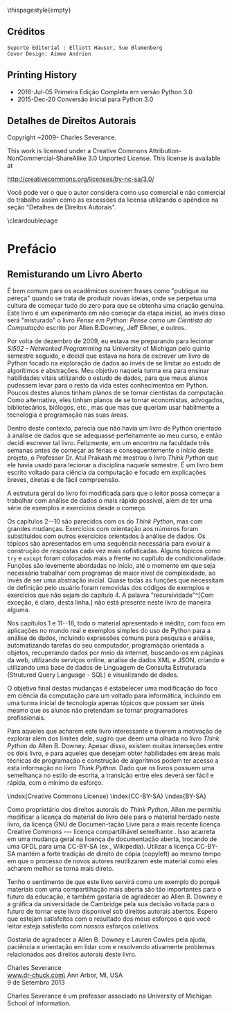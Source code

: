 \thispagestyle{empty}

Créditos
-------

    Suporte Editorial : Elliott Hauser, Sue Blumenberg
    Cover Design: Aimee Andrion

Printing History
----------------

* 2016-Jul-05 Primeira Edição Completa em versão Python 3.0
* 2015-Dec-20 Conversão inicial para Python 3.0 

Detalhes de Direitos Autorais
-----------------

Copyright ~2009- Charles Severance.

This work is licensed under a Creative Commons
Attribution-NonCommercial-ShareAlike 3.0 Unported License.
This license is available at

http://creativecommons.org/licenses/by-nc-sa/3.0/

Você pode ver o que o autor considera como uso comercial e não comercial do trabalho assim como as excessões da licensa utilizando o apêndice na seção "Detalhes de Direitos Autorais".

\cleardoublepage

Prefácio
=======

Remisturando um Livro Aberto
---------------------

É bem comum para os acadêmicos ouvirem frases como "publique ou pereça" quando se trata de produzir novas ideias, onde se perpetua uma cultura de começar tudo do zero para que se obtenha uma criação genuína. Este livro é um experimento em não começar da etapa inicial, ao invés disso será "misturado" o livro *Pense em Python: Pense como um Cientista da Computação* escrito por Allen B.Downey, Jeff Elkner, e outros.

Por volta de dezembro de 2009, eu estava me preparando para lecionar
*SI502 - Networked Programming* na University of Michigan pelo quinto semestre seguido, e decidi que estava na hora de escrever um livro de Python focado na exploração de dados ao invés de se limitar ao estudo de algorítimos e abstrações. Meu objetivo naquela turma era para ensinar habilidades vitais utilizando o estudo de dados, para que meus alunos pudessem levar para o resto da vida estes conhecimentos em Python. Poucos destes alunos tinham planos de se tornar cientistas da computação. Como alternativa, eles tinham planos de se tornar economistas, advogados, bibliotecários, biólogos, etc., mas que
mas que queriam usar habilmente a tecnologia e programação nas suas áreas.

Dentro deste contexto, parecia que não havia um livro de Python orientado à análise de dados que se adequasse perfeitamente ao meu curso, e então decidi escrever tal livro. Felizmente, em um encontro na faculdade três semanas antes de começar as férias e consequentemente o início deste projeto, o Professor Dr. Atul Prakash me mostrou o livro *Think Python* que ele havia usado para lecionar a disciplina naquele semestre. É um livro bem escrito voltado para ciência da computação e focado em explicações breves, diretas e de fácil compreensão.

A estrutura geral do livro foi modificada para que o leitor possa começar a trabalhar com análise de dados o mais rápido possível, além de ter uma série de exemplos e exercícios desde o começo.

Os capítulos 2--10 são parecidos com os do *Think Python*, mas com grandes mudanças. Exercícios com orientação aos números foram substituídos com outros exercícios orientados à análise de dados. Os tópicos são apresentados em uma sequência necessária para evoluir a construção de respostas cada vez mais sofisticadas. Alguns tópicos como `try` e `except` foram colocados mais a frente no capítulo de condicionalidade.  Funções são levemente abordadas no início, até o momento em que seja necessário trabalhar com programas de maior nível de complexidade, ao invés de ser uma abstração inicial. Quase todas as funções que necessitam de definição pelo usuário foram removidas dos códigos de exemplos e exercícios que não sejam do capítulo 4. A palavra "recursividade"^[Com exceção, é claro, desta linha.] não está presente neste livro de maneira alguma. 

Nos capítulos 1 e 11--16, todo o material apresentado é inédito, com foco em aplicações no mundo real e exemplos simples do uso de Python para a análise de dados, incluindo expressões comuns para pesquisa e análise, automatizando tarefas do seu computador, programação orientada a objetos, recuperando dados por meio da internet, buscando-os em páginas da web, utilizando serviços online, analise de dados XML e JSON, criando e utilizando uma base de dados de Linguagem de Consulta Estruturada (Strutured Query Language - SQL) e visualizando de dados.

O objetivo final destas mudanças é estabelecer uma modificação do foco em ciência da computação para um voltado para informática, incluindo em uma turma inicial de tecnologia apenas tópicos que possam ser úteis mesmo que os alunos não pretendam se tornar programadores profissionais.

Para aqueles que acharem este livro interessante e tiverem a motivação de explorar além dos limites dele, sugiro que deem uma olhada no livro *Think Python* do Allen B. Downey. Apesar disso, existem muitas interseções entre os dois livro, e para aqueles que desejam obter habilidades em áreas mais técnicas de programação e construção de algoritmos podem ter acesso a esta informação no livro *Think Python*. Dado que os livros possuem uma semelhança no estilo de escrita, a transição entre eles deverá ser fácil e rápida, com o mínimo de esforço.

\index{Creative Commons License}
\index{CC-BY-SA}
\index{BY-SA}

Como proprietário dos direitos autorais do *Think Python*, Allen me permitiu modificar a licença do material do livro dele para o material herdado neste livro, da  licença GNU de Documen-tação Livre para a mais recente licença Creative Commons --- licença compartilhável semelhante . Isso acarreta em uma mudança geral na licença de documentação aberta, trocando de uma GFDL para uma CC-BY-SA (ex., Wikipedia). Utilizar a licença CC-BY-SA mantém a forte tradição de direito de cópia (copyleft) ao mesmo tempo em que o processo de novos autores reutilizarem este material como eles acharem melhor se torna mais direto.

Tenho o sentimento de que este livro servirá como um exemplo do porquê materiais com uma compartilhação mais aberta são tão importantes para o futuro da educação, e também gostaria de agradecer ao Allen B. Downey e a gráfica da universidade de Cambridge pela sua decisão voltada para o futuro de tornar este livro disponível sob direitos autorais abertos. Espero que estejam satisfeitos com o resultado dos meus esforços e que você leitor esteja satisfeito com *nossos* esforços coletivos.


Gostaria de agradecer a Allen B. Downey e Lauren Cowles pela ajuda, paciência e orientação em lidar com e resolvendo ativamente problemas relacionados aos direitos autorais deste livro.

Charles Severance\
www.dr-chuck.com\
Ann Arbor, MI, USA\
9 de Setembro 2013


Charles Severance é um professor associado na  University of Michigan School of Information.

